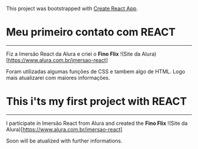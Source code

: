 This project was bootstrapped with [Create React App](https://github.com/facebook/create-react-app).

# Meu primeiro contato com REACT
---

Fiz a Imersão React da Alura e criei o **Fino Flix**
!(Site da Alura)[https://www.alura.com.br/imersao-react]

Foram utilizadas algumas funções de CSS e tambem algo de HTML.
Logo mais atualizarei com maiores informações.


# This i'ts my first project with REACT
---

I participate in Imersão React from Alura and created the **Fino Flix**
!(Site da Alura)[https://www.alura.com.br/imersao-react]

Soon will be atualized with further informations.

